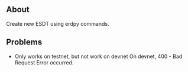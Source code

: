 ## About
Create new ESDT using erdpy commands.

## Problems
- Only works on testnet, but not work on devnet
On devnet, 400 - Bad Request Error occurred.